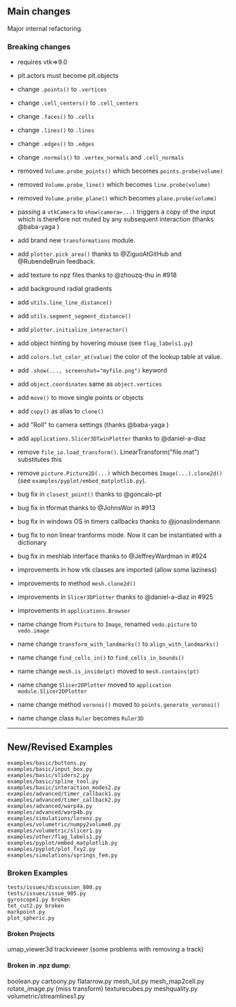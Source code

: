 ## Main changes
Major internal refactoring.

### Breaking changes
- requires vtk=>9.0
- plt.actors must become plt.objects
- change `.points()` to `.vertices`
- change `.cell_centers()` to `.cell_centers`
- change `.faces()` to `.cells`
- change `.lines()` to `.lines`
- change `.edges()` to `.edges`
- change `.normals()` to `.vertex_normals` and `.cell_normals`
- removed `Volume.probe_points()` which becomes `points.probe(volume)`
- removed `Volume.probe_line()` which becomes `line.probe(volume)`
- removed `Volume.probe_plane()` which becomes `plane.probe(volume)`
- passing a `vtkCamera` to `show(camera=...)` triggers a copy of the input which is 
    therefore not muted by any subsequent interaction (thanks @baba-yaga )

- add brand new `transformations` module.
- add `plotter.pick_area()` thanks to @ZiguoAtGitHub and @RubendeBruin feedback.
- add texture to npz files thanks to @zhouzq-thu in #918
- add background radial gradients
- add `utils.line_line_distance()`
- add `utils.segment_segment_distance()`
- add `plotter.initialize_interactor()`
- add object hinting by hovering mouse (see `flag_labels1.py`)
- add `colors.lut_color_at(value)` the color of the lookup table at value.
- add `.show(..., screenshot="myfile.png")` keyword
- add `object.coordinates` same as `object.vertices`
- add `move()` to move single points or objects
- add `copy()` as alias to `clone()`
- add "Roll" to camera settings (thanks @baba-yaga )
- add `applications.Slicer3DTwinPlotter` thanks to @daniel-a-diaz

- remove `file_io.load_transform()`. LinearTransform("file.mat") substitutes this
- remove `picture.Picture2D(...)` which becomes `Image(...).clone2d()` (see `examples/pyplot/embed_matplotlib.py`).

- bug fix in `closest_point()` thanks to @goncalo-pt
- bug fix in tformat thanks to @JohnsWor in #913
- bug fix in windows OS in timers callbacks thanks to @jonaslindemann
- bug fix to non linear tranforms mode. Now it can be instantiated with a dictionary
- bug fix in meshlab interface thanks to @JeffreyWardman in #924

- improvements in how vtk classes are imported (allow some laziness)
- improvements to method `mesh.clone2d()`
- improvements in `Slicer3DPlotter` thanks to @daniel-a-diaz in #925
- improvements in `applications.Browser`

- name change from `Picture` to `Image`, renamed `vedo.picture` to `vedo.image`
- name change `transform_with_landmarks()` to `align_with_landmarks()`
- name change `find_cells_in()` to `find_cells_in_bounds()`
- name change `mesh.is_inside(pt)` moved to `mesh.contains(pt)`
- name change `Slicer2DPlotter` moved to `application module.Slicer2DPlotter`
- name change method `voronoi()` moved to `points.generate_voronoi()`
- name change class `Ruler` becomes `Ruler3D`

-------------------------
## New/Revised Examples
```
examples/basic/buttons.py
examples/basic/input_box.py
examples/basic/sliders2.py
examples/basic/spline_tool.py
examples/basic/interaction_modes2.py
examples/advanced/timer_callback1.py
examples/advanced/timer_callback2.py
examples/advanced/warp4a.py
examples/advanced/warp4b.py
examples/simulations/lorenz.py
examples/volumetric/numpy2volume0.py
examples/volumetric/slicer1.py
examples/other/flag_labels1.py
examples/pyplot/embed_matplotlib.py
examples/pyplot/plot_fxy2.py
examples/simulations/springs_fem.py
```


### Broken Examples
```
tests/issues/discussion_800.py
tests/issues/issue_905.py
gyroscope1.py broken
tet_cut2.py broken
markpoint.py
plot_spheric.py
```

#### Broken Projects
umap_viewer3d
trackviewer (some problems with removing a track)

#### Broken in .npz dump:
boolean.py
cartoony.py
flatarrow.py
mesh_lut.py
mesh_map2cell.py
rotate_image.py (miss transform)
texturecubes.py
meshquality.py
volumetric/streamlines1.py


